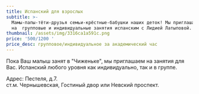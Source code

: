 ```yaml
---
title: Испанский для взрослых
subtitle: >-
  Мамы-папы-тёти-друзья семьи-крёстные-бабушки наших деток! Мы приглашаем Вас
  на  групповые и индивидуальные занятия испанским с Лидией Латыповой. 
thumbnail: /assets/img/3316ca1a591c.png
price: '500/1200 '
price_desc: групповое/индивидуальное за академический час
---
```

Пока Ваш малыш занят в "Чиженьке", мы приглашаем на занятия для Вас. Испанский любого уровня как индивидуально, так и в группе. 

Адрес: Пестеля, д.7. \
ст.м. Чернышевская, Гостиный двор или Невский проспект.
